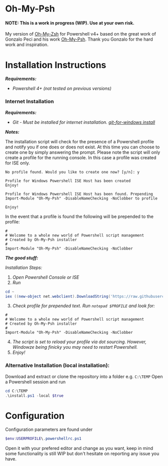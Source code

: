 # Oh-My-Psh

#### NOTE: This is a work in progress (WIP). Use at your own risk.

My version of [Oh-My-Zsh](ohmyz.sh) for Powershell v4+ based on the great work of Gonzalo Peci and his work
[Oh-My-Psh](https://github.com/brandonhon/oh-my-psh). Thank you Gonzalo for the hard work and inspiration.

# Installation Instructions

**_Requirements:_**
- *Powershell 4+ (not tested on previous versions)*


### Internet Installation
**_Requirements:_**
- *Git - Must be installed for internet installation. [git-for-windows install](https://git-for-windows.github.io)*

**_Notes:_**

The installation script will check for the presence of a Powershell profile and notify you if one does or does not exist. At this time you can choose to create one by simply answering the prompt. Please note the script will only create a profile for the running console. In this case a profile was created for ISE only.
```
No profile found. Would you like to create one now? [y/n]: y

Profile for Windows Powershell ISE Host has been created
Enjoy!
```
```
Profile for Windows Powershell ISE Host has been found. Prepending Import-Module "Oh-My-Psh" -DisableNameChecking -NoClobber to profile

Enjoy!
```

In the event that a profile is found the following will be prepended to the profile:
```
#
# Welcome to a whole new world of Powershell script management
# Created by Oh-My-Psh installer
#
Import-Module "Oh-My-Psh" -DisableNameChecking -NoClobber
```

**_The good stuff:_**

*Installation Steps:*
1. *Open Powershell Console or ISE*
2. *Run*
```powershell
cd ~
iex ((new-object net.webclient).DownloadString('https://raw.githubusercontent.com/brandonhon/oh-my-psh/master/install.ps1'))
```
3. *Check profile for prepended text. Run ```notepad $PROFILE``` and look for:*
```
#
# Welcome to a whole new world of Powershell script management
# Created by Oh-My-Psh installer
#
Import-Module "Oh-My-Psh" -DisableNameChecking -NoClobber
```
4. *The script is set to reload your profile via dot sourcing. However, Windowze being finicky you may need to restart Powershell.*
5. *Enjoy!*

### Alternative Installation (local installation):
Download and extract or clone the repository into a folder e.g. ```C:\TEMP```
Open a Powershell session and run
```powershell
cd C:\TEMP
.\install.ps1 -local $true
```

# Configuration

Configuration parameters are found under
```powershell
$env:USERPROFILE\.powershellrc.ps1
```
Open it with your prefered editor and change as you want, keep in mind some functionality is still WIP but don't hesitate on reporting any issue you have.

